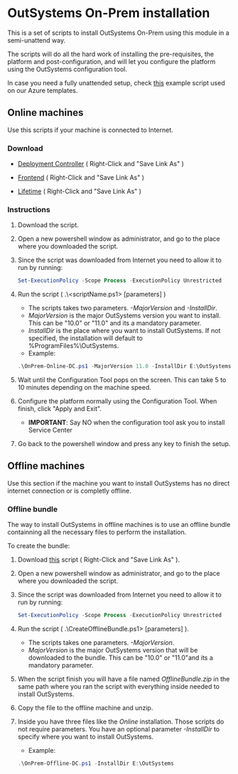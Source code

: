 # OutSystems On-Prem installation

This is a set of scripts to install OutSystems On-Prem using this module in a semi-unattend way.

The scripts will do all the hard work of installing the pre-requisites, the platform and post-configuration, and will let you configure the platform using the OutSystems configuration tool.

In case you need a fully unattended setup, check [this](https://raw.githubusercontent.com/OutSystems/AzureARMTemplates/master/outsystemsSetup/outsystemsSetupScript.ps1) example script used on our Azure templates.

## Online machines

Use this scripts if your machine is connected to Internet.

### Download

* [Deployment Controller](https://raw.githubusercontent.com/OutSystems/OutSystems.SetupTools/dev/examples/DeployOnPrem/OnPrem-Online-DC.ps1) ( Right-Click and "Save Link As" )

* [Frontend](https://raw.githubusercontent.com/OutSystems/OutSystems.SetupTools/dev/examples/DeployOnPrem/OnPrem-Online-FE.ps1) ( Right-Click and "Save Link As" )

* [Lifetime](https://raw.githubusercontent.com/OutSystems/OutSystems.SetupTools/dev/examples/DeployOnPrem/OnPrem-Online-LT.ps1) ( Right-Click and "Save Link As" )

### Instructions

1. Download the script.

2. Open a new powershell window as administrator, and go to the place where you downloaded the script.

3. Since the script was downloaded from Internet you need to allow it to run by running:
    ```powershell
    Set-ExecutionPolicy -Scope Process -ExecutionPolicy Unrestricted
    ```

4. Run the script ( .\\<scriptName.ps1> [parameters] )
    * The scripts takes two parameters. *-MajorVersion* and *-InstallDir*.
    * *MajorVersion* is the major OutSystems version you want to install. This can be "10.0" or "11.0" and its a mandatory parameter.
    * *InstallDir* is the place where you want to install OutSystems. If not specified, the installation will default to %ProgramFiles%\OutSystems.
    * Example:
    ```powershell
    .\OnPrem-Online-DC.ps1 -MajorVersion 11.0 -InstallDir E:\OutSystems
    ```

5. Wait until the Configuration Tool pops on the screen. This can take 5 to 10 minutes depending on the machine speed.

6. Configure the platform normally using the Configuration Tool. When finish, click "Apply and Exit".
    * **IMPORTANT**: Say NO when the configuration tool ask you to install Service Center

7. Go back to the powershell window and press any key to finish the setup.

## Offline machines

Use this section if the machine you want to install OutSystems has no direct internet connection or is completly offline.

### Offline bundle

The way to install OutSystems in offline machines is to use an offline bundle containning all the necessary files to perform the installation.

To create the bundle:

1. Download [this](https://raw.githubusercontent.com/OutSystems/OutSystems.SetupTools/dev/examples/DeployOnPrem/CreateOfflineBundle.ps1) script ( Right-Click and "Save Link As" ).

2. Open a new powershell window as administrator, and go to the place where you downloaded the script.

3. Since the script was downloaded from Internet you need to allow it to run by running:
    ```powershell
    Set-ExecutionPolicy -Scope Process -ExecutionPolicy Unrestricted
    ```

4. Run the script ( .\\CreateOfflineBundle.ps1> [parameters] ).
    * The scripts takes one parameters. *-MajorVersion*.
    * *MajorVersion* is the major OutSystems version that will be downloaded to the bundle. This can be "10.0" or "11.0"and its a mandatory parameter.

5. When the script finish you will have a file named *OfflineBundle.zip* in the same path where you ran the script with everything inside needed to install OutSystems.

6. Copy the file to the offline machine and unzip.

7. Inside you have three files like the *Online* installation. Those scripts do not require parameters. You have an optional parameter *-InstallDir* to specify where you want to install OutSystems.
    * Example:
    ```powershell
    .\OnPrem-Offline-DC.ps1 -InstallDir E:\OutSystems
    ```
